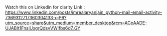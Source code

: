 Watch this on Linkedin for clarity
Link : https://www.linkedin.com/posts/imrealaryanjain_python-mail-email-activity-7369312717360304133-qjP6?utm_source=share&utm_medium=member_desktop&rcm=ACoAADE-UJABIt1FnsIUxgrQdsvVWlfbs6d7_GY
